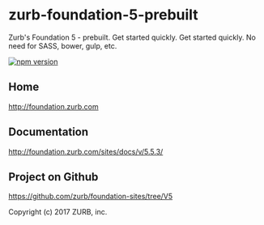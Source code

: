 # zurb-foundation-5-prebuilt
Zurb's Foundation 5 - prebuilt. Get started quickly.  Get started quickly.  No need for SASS, bower, gulp, etc.

[![npm version](https://badge.fury.io/js/zurb-foundation-5-prebuilt.svg)](https://badge.fury.io/js/zurb-foundation-5-prebuilt)

## Home
http://foundation.zurb.com

## Documentation
http://foundation.zurb.com/sites/docs/v/5.5.3/

## Project on Github
https://github.com/zurb/foundation-sites/tree/V5

Copyright (c) 2017 ZURB, inc.